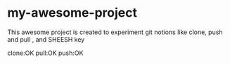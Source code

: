 # my-awesome-project


This awesome project is created to experiment git notions like clone, push and pull , and SHEESH key
 


clone:OK
pull:OK
push:OK
